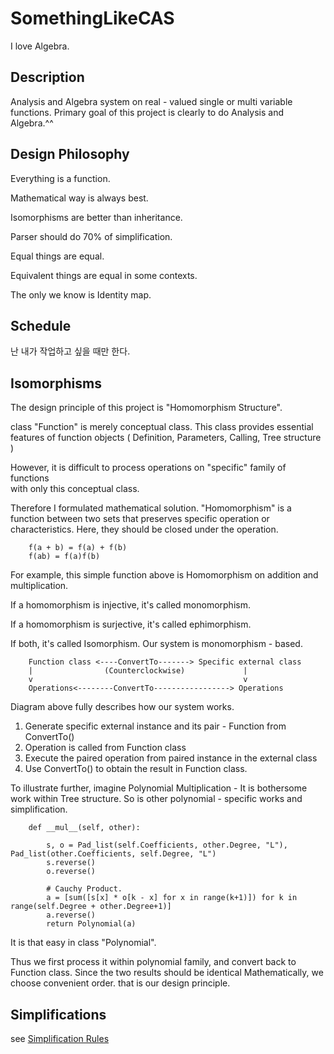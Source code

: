 # SomethingLikeCAS
I love Algebra.


## Description

Analysis and Algebra system on real - valued single or multi variable functions. Primary goal of this project is
clearly to do Analysis and Algebra.^^

## Design Philosophy

Everything is a function.

Mathematical way is always best.

Isomorphisms are better than inheritance.

Parser should do 70% of simplification.

Equal things are equal.

Equivalent things are equal in some contexts.

The only we know is Identity map.

## Schedule 

난 내가 작업하고 싶을 때만 한다.

## Isomorphisms

The design principle of this project is "Homomorphism Structure".

class "Function" is merely conceptual class. This class provides essential
features of function objects ( Definition, Parameters, Calling, Tree structure )

However, it is difficult to process operations on "specific" family of functions  
with only this conceptual class. 

Therefore I formulated mathematical solution. "Homomorphism" is a function between
two sets that preserves specific operation or characteristics. Here, they should be 
closed under the operation.

```
    f(a + b) = f(a) + f(b)
    f(ab) = f(a)f(b)
```
For example, this simple function above is Homomorphism on addition and multiplication.

If a homomorphism is injective, it's called monomorphism.


If a homomorphism is surjective, it's called ephimorphism.

If both, it's called Isomorphism. Our system is monomorphism - based. 
```
    Function class <----ConvertTo-------> Specific external class
    |                (Counterclockwise)             |
    v                                               v
    Operations<--------ConvertTo-----------------> Operations

```
Diagram above fully describes how our system works. 
1. Generate specific external instance and its pair - Function from ConvertTo() 
2. Operation is called from Function class
3. Execute the paired operation from paired instance in the external class
4. Use ConvertTo() to obtain the result in Function class.

To illustrate further, imagine Polynomial Multiplication - It is bothersome work 
within Tree structure. So is other polynomial - specific works and simplification.

```
    def __mul__(self, other):

        s, o = Pad_list(self.Coefficients, other.Degree, "L"), Pad_list(other.Coefficients, self.Degree, "L")
        s.reverse()
        o.reverse()

        # Cauchy Product.
        a = [sum([s[x] * o[k - x] for x in range(k+1)]) for k in range(self.Degree + other.Degree+1)]
        a.reverse()
        return Polynomial(a)

```
It is that easy in class "Polynomial".

Thus we first process it within polynomial family, and convert back to Function class.
Since the two results should be identical Mathematically, we choose convenient order.
that is our design principle.  


##  Simplifications

see [Simplification Rules](https://github.com/bigblueberry/SomethingLikeCAS/blob/master/Sim.pdf)
